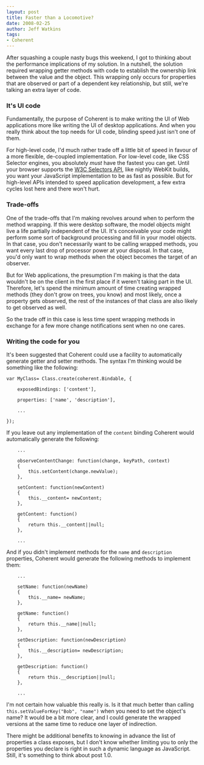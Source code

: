 ```yaml
---
layout: post
title: Faster than a Locomotive?
date: 2008-02-25
author: Jeff Watkins
tags:
- Coherent
---
```


After squashing a couple nasty bugs this weekend, I got to thinking about the performance implications of my solution. In a nutshell, the solution required wrapping getter methods with code to establish the ownership link between the value and the object. This wrapping only occurs for properties that are observed or part of a dependent key relationship, but still, we're talking an extra layer of code.
<!--more-->

### It's UI code

Fundamentally, the purpose of Coherent is to make writing the UI of Web applications more like writing the UI of desktop applications. And when you really think about the top needs for UI code, blinding speed just isn't one of them.

For high-level code, I'd much rather trade off a little bit of speed in favour of a more flexible, de-coupled implementation. For low-level code, like CSS Selector engines, you absolutely _must_ have the fastest you can get. Until your browser supports the [W3C Selectors API](http://www.w3.org/TR/selectors-api/), like nightly WebKit builds, you want your JavaScript implementation to be as fast as possible. But for high-level APIs intended to speed application development, a few extra cycles lost here and there won't hurt.

### Trade-offs

One of the trade-offs that I'm making revolves around when to perform the method wrapping. If this were desktop software, the model objects might live a life partially independent of the UI. It's conceivable your code might perform some sort of background processing and fill in your model objects. In that case, you don't necessarily want to be calling wrapped methods, you want every last drop of processor power at your disposal. In that case, you'd only want to wrap methods when the object becomes the target of an observer.

But for Web applications, the presumption I'm making is that the data wouldn't be on the client in the first place if it weren't taking part in the UI. Therefore, let's spend the minimum amount of time creating wrapped methods (they don't grow on trees, you know) and most likely, once a property gets observed, the rest of the instances of that class are also likely to get observed as well.

So the trade off in this case is less time spent wrapping methods in exchange for a few more change notifications sent when no one cares.

### Writing the code for you

It's been suggested that Coherent could use a facility to automatically generate getter and setter methods. The syntax I'm thinking would be something like the following:

    var MyClass= Class.create(coherent.Bindable, {

        exposedBindings: ['content'],

        properties: ['name', 'description'],

        ...

    });

If you leave out any implementation of the `content` binding Coherent would automatically generate the following:

        ...

        observeContentChange: function(change, keyPath, context)
        {
            this.setContent(change.newValue);
        },

        setContent: function(newContent)
        {
            this.__content= newContent;
        },

        getContent: function()
        {
            return this.__content||null;
        },

        ...

And if you didn't implement methods for the `name` and `description` properties, Coherent would generate the following methods to implement them:

        ...
        
        setName: function(newName)
        {
            this.__name= newName;
        },

        getName: function()
        {
            return this.__name||null;
        },

        setDescription: function(newDescription)
        {
            this.__description= newDescription;
        },

        getDescription: function()
        {
            return this.__description||null;
        },

        ...

I'm not certain how valuable this really is. Is it that much better than calling `this.setValueForKey("Bob", "name")` when you need to set the object's name? It would be a bit more clear, and I could generate the wrapped versions at the same time to reduce one layer of indirection.

There might be additional benefits to knowing in advance the list of properties a class exposes, but I don't know whether limiting you to only the properties you declare is right in such a dynamic language as JavaScript. Still, it's something to think about post 1.0.